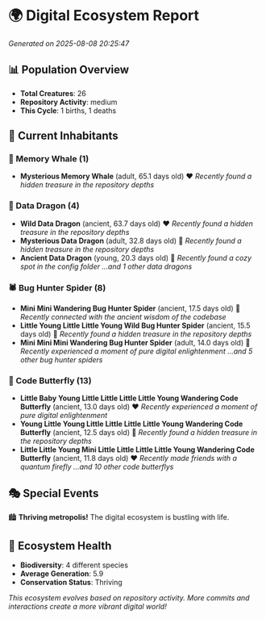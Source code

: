 # 🌍 Digital Ecosystem Report
*Generated on 2025-08-08 20:25:47*

## 📊 Population Overview
- **Total Creatures**: 26
- **Repository Activity**: medium
- **This Cycle**: 1 births, 1 deaths

## 👥 Current Inhabitants

### 🐋 Memory Whale (1)
- **Mysterious Memory Whale** (adult, 65.1 days old) ❤️
  *Recently found a hidden treasure in the repository depths*

### 🐉 Data Dragon (4)
- **Wild Data Dragon** (ancient, 63.7 days old) ❤️
  *Recently found a hidden treasure in the repository depths*
- **Mysterious Data Dragon** (adult, 32.8 days old) 💛
  *Recently found a hidden treasure in the repository depths*
- **Ancient Data Dragon** (young, 20.3 days old) 💛
  *Recently found a cozy spot in the config folder*
  *...and 1 other data dragons*

### 🕷️ Bug Hunter Spider (8)
- **Mini Mini Wandering Bug Hunter Spider** (ancient, 17.5 days old) 💛
  *Recently connected with the ancient wisdom of the codebase*
- **Little Young Little Little Young Wild Bug Hunter Spider** (ancient, 15.5 days old) 💚
  *Recently found a hidden treasure in the repository depths*
- **Mini Mini Mini Wandering Bug Hunter Spider** (adult, 14.0 days old) 💛
  *Recently experienced a moment of pure digital enlightenment*
  *...and 5 other bug hunter spiders*

### 🦋 Code Butterfly (13)
- **Little Baby Young Little Little Little Little Young Wandering Code Butterfly** (ancient, 13.0 days old) ❤️
  *Recently experienced a moment of pure digital enlightenment*
- **Young Little Young Little Little Little Little Young Wandering Code Butterfly** (ancient, 12.5 days old) 💛
  *Recently found a hidden treasure in the repository depths*
- **Little Little Young Mini Little Little Little Little Young Wandering Code Butterfly** (ancient, 11.8 days old) ❤️
  *Recently made friends with a quantum firefly*
  *...and 10 other code butterflys*

## 🎭 Special Events

🏙️ **Thriving metropolis!** The digital ecosystem is bustling with life.

## 🔬 Ecosystem Health
- **Biodiversity**: 4 different species
- **Average Generation**: 5.9
- **Conservation Status**: Thriving

*This ecosystem evolves based on repository activity. More commits and interactions create a more vibrant digital world!*